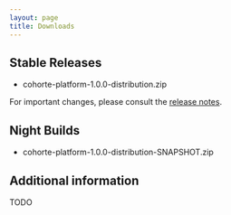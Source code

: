 ```yaml
---
layout: page
title: Downloads
---
```


## Stable Releases

 * cohorte-platform-1.0.0-distribution.zip

For important changes, please consult the [release notes](#).

## Night Builds

 * cohorte-platform-1.0.0-distribution-SNAPSHOT.zip

## Additional information

TODO


